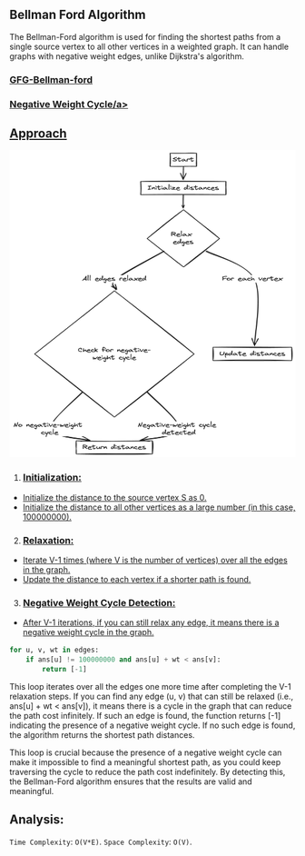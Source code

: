 ## Bellman Ford Algorithm

The Bellman-Ford algorithm is used for finding the shortest paths from a single source vertex to all other vertices in a weighted graph. It can handle graphs with negative weight edges, unlike Dijkstra's algorithm.

<h3><a href="https://www.geeksforgeeks.org/problems/distance-from-the-source-bellman-ford-algorithm/1?utm_source=geeksforgeeks">GFG-Bellman-ford</a></h3>
<h3><a href="https://www.geeksforgeeks.org/problems/negative-weight-cycle3504/1?utm_source=geeksforgeeks">Negative Weight Cycle/a></h3>

## Approach


<img src="../../../assets/graph/bellman.png" height="540" width="520">


1. ### Initialization:

- Initialize the distance to the source vertex S as 0.
- Initialize the distance to all other vertices as a large number (in this case, 100000000).

2. ### Relaxation:

- Iterate V-1 times (where V is the number of vertices) over all the edges in the graph.
- Update the distance to each vertex if a shorter path is found.

3. ### Negative Weight Cycle Detection:

- After V-1 iterations, if you can still relax any edge, it means there is a negative weight cycle in the graph.

```py
for u, v, wt in edges:
    if ans[u] != 100000000 and ans[u] + wt < ans[v]:
        return [-1]

```

This loop iterates over all the edges one more time after completing the V-1 relaxation steps.
If you can find any edge (u, v) that can still be relaxed (i.e., ans[u] + wt < ans[v]), it means there is a cycle in the graph that can reduce the path cost infinitely.
If such an edge is found, the function returns [-1] indicating the presence of a negative weight cycle.
If no such edge is found, the algorithm returns the shortest path distances.

This loop is crucial because the presence of a negative weight cycle can make it impossible to find a meaningful shortest path, as you could keep traversing the cycle to reduce the path cost indefinitely. By detecting this, the Bellman-Ford algorithm ensures that the results are valid and meaningful.

## Analysis:

`Time Complexity`: `O(V*E)`.
`Space Complexity`: `O(V)`.

